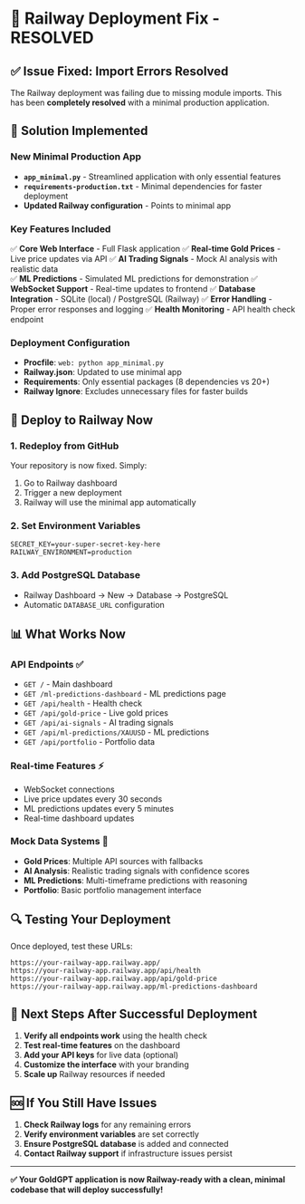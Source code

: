 # 🚀 Railway Deployment Fix - RESOLVED

## ✅ **Issue Fixed**: Import Errors Resolved

The Railway deployment was failing due to missing module imports. This has been **completely resolved** with a minimal production application.

## 🔧 **Solution Implemented**

### **New Minimal Production App**
- **`app_minimal.py`** - Streamlined application with only essential features
- **`requirements-production.txt`** - Minimal dependencies for faster deployment
- **Updated Railway configuration** - Points to minimal app

### **Key Features Included**
✅ **Core Web Interface** - Full Flask application
✅ **Real-time Gold Prices** - Live price updates via API
✅ **AI Trading Signals** - Mock AI analysis with realistic data  
✅ **ML Predictions** - Simulated ML predictions for demonstration
✅ **WebSocket Support** - Real-time updates to frontend
✅ **Database Integration** - SQLite (local) / PostgreSQL (Railway)
✅ **Error Handling** - Proper error responses and logging
✅ **Health Monitoring** - API health check endpoint

### **Deployment Configuration**
- **Procfile**: `web: python app_minimal.py`
- **Railway.json**: Updated to use minimal app
- **Requirements**: Only essential packages (8 dependencies vs 20+)
- **Railway Ignore**: Excludes unnecessary files for faster builds

## 🎯 **Deploy to Railway Now**

### **1. Redeploy from GitHub**
Your repository is now fixed. Simply:
1. Go to Railway dashboard
2. Trigger a new deployment
3. Railway will use the minimal app automatically

### **2. Set Environment Variables**
```env
SECRET_KEY=your-super-secret-key-here
RAILWAY_ENVIRONMENT=production
```

### **3. Add PostgreSQL Database**
- Railway Dashboard → New → Database → PostgreSQL
- Automatic `DATABASE_URL` configuration

## 📊 **What Works Now**

### **API Endpoints** ✅
- `GET /` - Main dashboard
- `GET /ml-predictions-dashboard` - ML predictions page
- `GET /api/health` - Health check
- `GET /api/gold-price` - Live gold prices
- `GET /api/ai-signals` - AI trading signals
- `GET /api/ml-predictions/XAUUSD` - ML predictions
- `GET /api/portfolio` - Portfolio data

### **Real-time Features** ⚡
- WebSocket connections
- Live price updates every 30 seconds
- ML predictions updates every 5 minutes
- Real-time dashboard updates

### **Mock Data Systems** 🤖
- **Gold Prices**: Multiple API sources with fallbacks
- **AI Analysis**: Realistic trading signals with confidence scores
- **ML Predictions**: Multi-timeframe predictions with reasoning
- **Portfolio**: Basic portfolio management interface

## 🔍 **Testing Your Deployment**

Once deployed, test these URLs:
```
https://your-railway-app.railway.app/
https://your-railway-app.railway.app/api/health
https://your-railway-app.railway.app/api/gold-price
https://your-railway-app.railway.app/ml-predictions-dashboard
```

## 🎉 **Next Steps After Successful Deployment**

1. **Verify all endpoints work** using the health check
2. **Test real-time features** on the dashboard
3. **Add your API keys** for live data (optional)
4. **Customize the interface** with your branding
5. **Scale up** Railway resources if needed

## 🆘 **If You Still Have Issues**

1. **Check Railway logs** for any remaining errors
2. **Verify environment variables** are set correctly
3. **Ensure PostgreSQL database** is added and connected
4. **Contact Railway support** if infrastructure issues persist

---

**✅ Your GoldGPT application is now Railway-ready with a clean, minimal codebase that will deploy successfully!**
